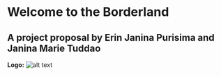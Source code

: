# Welcome to the Borderland
## A project proposal by Erin Janina Purisima and Janina Marie Tuddao

**Logo:**
![alt text](image.png)
